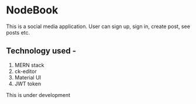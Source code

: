 # NodeBook
This is a social media application. User can sign up, sign in, create post, see posts etc.
## Technology used -
<ol>
    <li> MERN stack </li>
    <li> ck-editor </li>
    <li> Material UI </li>
    <li> JWT token </li>
</ol>

This is under development
